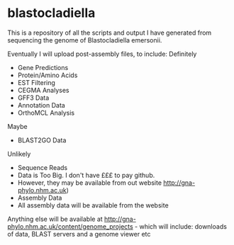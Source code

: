 blastocladiella
===============

This is a repository of all the scripts and output I have generated from sequencing the genome of Blastocladiella emersonii.


Eventually I will upload post-assembly files, to include:
Definitely
* Gene Predictions
* Protein/Amino Acids
* EST Filtering
* CEGMA Analyses
* GFF3 Data
* Annotation Data
* OrthoMCL Analysis

Maybe
* BLAST2GO Data

Unlikely
* Sequence Reads
 * Data is Too Big. I don't have £££ to pay github.
 * However, they may be available from out website http://gna-phylo.nhm.ac.uk)
* Assembly Data
 * All assembly data will be available from the website

Anything else will be available at http://gna-phylo.nhm.ac.uk/content/genome_projects - which will include: downloads of data, BLAST servers and a genome viewer etc
